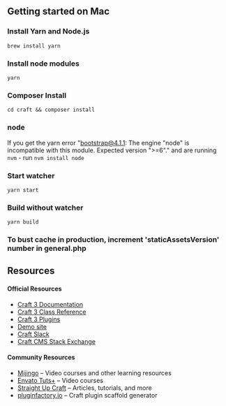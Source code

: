 ## Getting started on Mac

### Install Yarn and Node.js
`brew install yarn`

### Install node modules
`yarn`

### Composer Install
`cd craft && composer install`

### node
If you get the yarn error "bootstrap@4.1.1: The engine "node" is incompatible with this module. Expected version ">=6"." and are running `nvm` - run `nvm install node`

### Start watcher
`yarn start`

### Build without watcher
`yarn build`

### To bust cache in production, increment 'staticAssetsVersion' number in general.php

## Resources

#### Official Resources
- [Craft 3 Documentation](https://docs.craftcms.com/v3/)
- [Craft 3 Class Reference](https://docs.craftcms.com/api/v3/)
- [Craft 3 Plugins](https://plugins.craftcms.com)
- [Demo site](https://demo.craftcms.com/)
- [Craft Slack](https://craftcms.com/community#slack)
- [Craft CMS Stack Exchange](http://craftcms.stackexchange.com/)

#### Community Resources
- [Mijingo](https://mijingo.com/craft) – Video courses and other learning resources
- [Envato Tuts+](https://webdesign.tutsplus.com/categories/craft-cms/courses) – Video courses
- [Straight Up Craft](http://straightupcraft.com/) – Articles, tutorials, and more
- [pluginfactory.io](https://pluginfactory.io/) – Craft plugin scaffold generator

